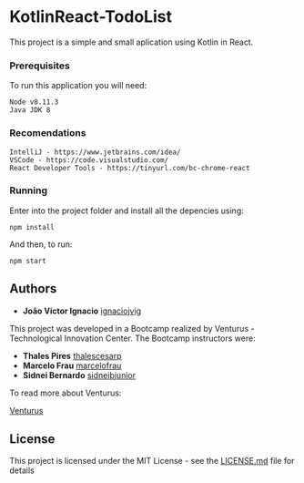 # KotlinReact-TodoList

This project is a simple and small aplication using Kotlin in React.


### Prerequisites

To run this application you will need:

```
Node v8.11.3
Java JDK 8
```

### Recomendations

```
IntelliJ - https://www.jetbrains.com/idea/
VSCode - https://code.visualstudio.com/
React Developer Tools - https://tinyurl.com/bc-chrome-react
```


### Running

Enter into the project folder and install all the depencies using:
```
npm install
```

And then, to run:
```
npm start
```

## Authors

* **João Victor Ignacio** [ignaciojvig](https://github.com/ignaciojvig)

This project was developed in a Bootcamp realized by Venturus - Technological Innovation Center. The Bootcamp instructors were:

* **Thales Pires** [thalescesarp](https://github.com/thalescesarp)
* **Marcelo Frau** [marcelofrau](https://github.com/marcelofrau)
* **Sidnei Bernardo** [sidneibjunior](https://github.com/sidneibjunior)

To read more about Venturus:

[Venturus](http://www.venturus.org.br/)


## License

This project is licensed under the MIT License - see the [LICENSE.md](LICENSE.md) file for details

